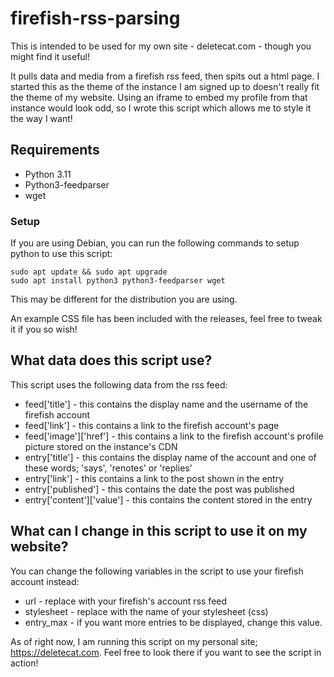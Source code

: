 # firefish-rss-parsing

This is intended to be used for my own site - deletecat.com - though you might find it useful!

It pulls data and media from a firefish rss feed, then spits out a html page. I started this as the theme of the instance I am signed up to doesn't really fit the theme of my website. Using an iframe to embed my profile from that instance would look odd, so I wrote this script which allows me to style it the way I want!

## Requirements

- Python 3.11
- Python3-feedparser
- wget

### Setup

If you are using Debian, you can run the following commands to setup python to use this script:

```
sudo apt update && sudo apt upgrade
sudo apt install python3 python3-feedparser wget
```

This may be different for the distribution you are using.

An example CSS file has been included with the releases, feel free to tweak it if you so wish!

## What data does this script use?

This script uses the following data from the rss feed:
- feed['title'] - this contains the display name and the username of the firefish account
- feed['link'] - this contains a link to the firefish account's page
- feed['image']\['href'] - this contains a link to the firefish account's profile picture stored on the instance's CDN
- entry['title'] - this contains the display name of the account and one of these words; 'says', 'renotes' or 'replies'
- entry['link'] - this contains a link to the post shown in the entry
- entry['published'] - this contains the date the post was published
- entry['content']\['value'] - this contains the content stored in the entry

## What can I change in this script to use it on my website?

You can change the following variables in the script to use your firefish account instead:
- url - replace with your firefish's account rss feed
- stylesheet - replace with the name of your stylesheet (css)
- entry_max - if you want more entries to be displayed, change this value.

As of right now, I am running this script on my personal site; <https://deletecat.com>. Feel free to look there if you want to see the script in action!